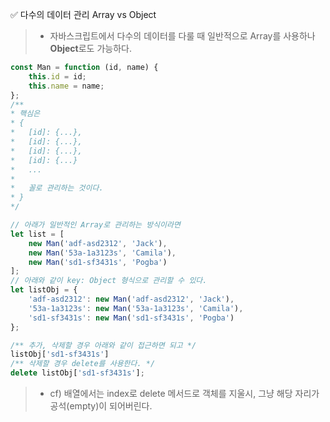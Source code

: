 ✅ 다수의 데이터 관리 Array vs Object
> * 자바스크립트에서 다수의 데이터를 다룰 때 일반적으로 Array를 사용하나 <b>Object</b>로도 가능하다.
```javascript
const Man = function (id, name) {
    this.id = id;
    this.name = name;
};
/**
* 핵심은
* {
*   [id]: {...},
*   [id]: {...},
*   [id]: {...},
*   [id]: {...}
*   ...
*   
*   꼴로 관리하는 것이다.
* }
*/

// 아래가 일반적인 Array로 관리하는 방식이라면
let list = [
    new Man('adf-asd2312', 'Jack'),
    new Man('53a-1a3123s', 'Camila'),
    new Man('sd1-sf3431s', 'Pogba')
];
// 아래와 같이 key: Object 형식으로 관리할 수 있다.
let listObj = {
    'adf-asd2312': new Man('adf-asd2312', 'Jack'),
    '53a-1a3123s': new Man('53a-1a3123s', 'Camila'),
    'sd1-sf3431s': new Man('sd1-sf3431s', 'Pogba')
};

/** 추가, 삭제할 경우 아래와 같이 접근하면 되고 */
listObj['sd1-sf3431s']
/** 삭제할 경우 delete를 사용한다. */
delete listObj['sd1-sf3431s'];
```
> * cf) 배열에서는 index로 delete 메서드로 객체를 지울시, 그냥 해당 자리가 공석(empty)이 되어버린다.
